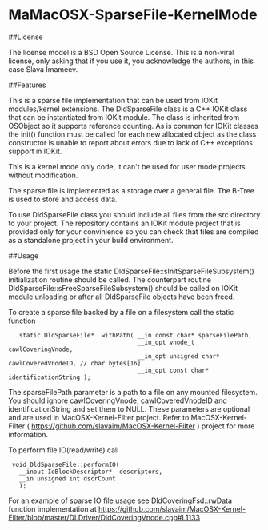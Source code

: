 # MaMacOSX-SparseFile-KernelMode

##License

The license model is a BSD Open Source License. This is a non-viral license, only asking that if you use it, you acknowledge the authors, in this case Slava Imameev.

##Features

This is a sparse file implementation that can be used from IOKit modules/kernel extensions. The DldSparseFile class is a C++ IOKit class that can be instantiated from IOKit module. The class is inherited from OSObject so it supports reference counting. As is common for IOKit classes the init() function must be called for each new allocated object as the class constructor is unable to report about errors due to lack of C++ exceptions support in IOKit.

This is a kernel mode only code, it can't be used for user mode projects without modification.

The sparse file is implemented as a storage over a general file. The B-Tree is used to store and access data.

To use DldSparseFile class you should include all files from the src directory to your project. The repository contains an IOKit module project that is provided only for your convinience so you can check that files are compiled as a standalone project in your build environment.

##Usage

Before the first usage the static DldSparseFile::sInitSparseFileSubsystem() initialization routine should be called. The counterpart routine DldSparseFile::sFreeSparseFileSubsystem() should be called on IOKit module unloading or after all DldSparseFile objects have been freed.

To create a sparse file backed by a file on a filesystem call the static function

 ```
    static DldSparseFile*  withPath( __in const char* sparseFilePath,
                                     __in_opt vnode_t cawlCoveringVnode,
                                     __in_opt unsigned char* cawlCoveredVnodeID, // char bytes[16]
                                     __in_opt const char* identificationString );
  ```
 The sparseFilePath parameter is a path to a file on any mounted filesystem.
 You should ignore cawlCoveringVnode, cawlCoveredVnodeID and identificationString and set them to NULL. These parameters are optional and are used in MacOSX-Kernel-Filter project. Refer to MacOSX-Kernel-Filter ( https://github.com/slavaim/MacOSX-Kernel-Filter ) project for more information.
  
 To perform file IO(read/write) call
 
 ```
  void DldSparseFile::performIO(
    __inout IoBlockDescriptor*  descriptors,
    __in unsigned int dscrCount
    );
 ```
 
 For an example of sparse IO file usage see DldCoveringFsd::rwData function implementation at https://github.com/slavaim/MacOSX-Kernel-Filter/blob/master/DLDriver/DldCoveringVnode.cpp#L1133
